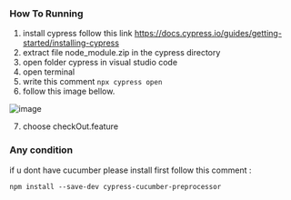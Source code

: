 
### How To Running

1. install cypress follow this link https://docs.cypress.io/guides/getting-started/installing-cypress
2. extract file node_module.zip in the cypress directory
3. open folder cypress in visual studio code
4. open terminal
5. write this comment ```npx cypress open```
6. follow this image bellow.

![image](https://user-images.githubusercontent.com/109711335/183280607-0ce84ae6-1be8-49ad-a549-b11036ffe9aa.png)

7. choose checkOut.feature


### Any condition

if u dont have cucumber please install first
follow this comment :

```npm install --save-dev cypress-cucumber-preprocessor```
